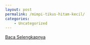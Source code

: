```yaml
---
layout: post
permalink: /mimpi-tikus-hitam-kecil/
categories:
    - Uncategorized
---
```


[Baca Selengkapnya](/01)
